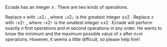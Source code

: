 Ecrade has an integer 𝑥
. There are two kinds of operations.

Replace 𝑥
 with ⌊𝑥2⌋
, where ⌊𝑥2⌋
 is the greatest integer ≤𝑥2
.
Replace 𝑥
 with ⌈𝑥2⌉
, where ⌈𝑥2⌉
 is the smallest integer ≥𝑥2
.
Ecrade will perform exactly 𝑛
 first operations and 𝑚
 second operations in any order. He wants to know the minimum and the maximum possible value of 𝑥
 after 𝑛+𝑚
 operations. However, it seems a little difficult, so please help him!